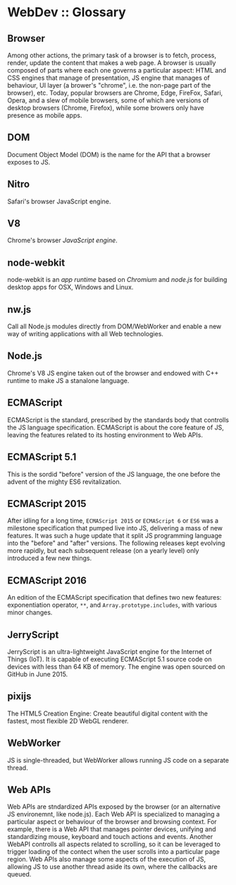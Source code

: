# WebDev :: Glossary

## Browser
Among other actions, the primary task of a browser is to fetch, process, render, update the content that makes a web page. A browser is usually composed of parts where each one governs a particular aspect: HTML and CSS engines that manage of presentation, JS engine that manages of behaviour, UI layer (a brower's "chrome", i.e. the non-page part of the browser), etc. Today, popular browsers are Chrome, Edge, FireFox, Safari, Opera, and a slew of mobile browsers, some of which are versions of desktop browsers (Chrome, Firefox), while some browers only have presence as mobile apps.

## DOM
Document Object Model (DOM) is the name for the API that a browser exposes to JS.

## Nitro
Safari's browser JavaScript engine.

## V8
Chrome's browser *JavaScript engine*.

## node-webkit
node-webkit is an *app runtime* based on *Chromium* and *node.js* for building desktop apps for OSX, Windows and Linux.

## nw.js
Call all Node.js modules directly from DOM/WebWorker and enable a new way of writing applications with all Web technologies.

## Node.js
Chrome's V8 JS engine taken out of the browser and endowed with C++ runtime to make JS a stanalone language.

## ECMAScript
ECMAScript is the standard, prescribed by the standards body that controlls the JS language specification. ECMAScript is about the core feature of JS, leaving the features related to its hosting environment to Web APIs.

## ECMAScript 5.1
This is the sordid "before" version of the JS language, the one before the advent of the mighty ES6 revitalization.

## ECMAScript 2015
After idling for a long time, `ECMAScript 2015` or `ECMAScript 6` or `ES6` was a milestone specification that pumped live into JS, delivering a mass of new features. It was such a huge update that it split JS programming language into the "before" and "after" versions. The following releases kept evolving more rapidly, but each subsequent release (on a yearly level) only introduced a few new things.

## ECMAScript 2016
An edition of the ECMAScript specification that defines two new features: exponentiation operator, `**`, and `Array.prototype.includes`, with various minor changes.

## JerryScript
JerryScript is an ultra-lightweight JavaScript engine for the Internet of Things (IoT). It is capable of executing ECMAScript 5.1 source code on devices with less than 64 KB of memory. The engine was open sourced on GitHub in June 2015.

## pixijs
The HTML5 Creation Engine: Create beautiful digital content with the fastest, most flexible 2D WebGL renderer.

## WebWorker
JS is single-threaded, but WebWorker allows running JS code on a separate thread.

## Web APIs
Web APIs are stndardized APIs exposed by the browser (or an alternative JS environemnt, like node.js). Each Web API is specialized to managing a particular aspect or behaviour of the browser and browsing context. For example, there is a Web API that manages pointer devices, unifying and standardizing mouse, keyboard and touch actions and events. Another WebAPI controlls all aspects related to scrolling, so it can be leveraged to trigger loading of the contect when the user scrolls into a particular page region. Web APIs also manage some aspects of the execution of JS, allowing JS to use another thread aside its own, where the callbacks are queued.
